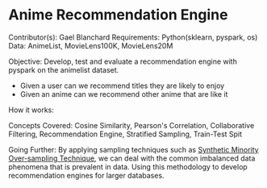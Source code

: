 # Anime Recommendation Engine

Contributor(s): Gael Blanchard
Requirements: Python(sklearn, pyspark, os)
Data: AnimeList, MovieLens100K, MovieLens20M

Objective:
Develop, test and evaluate a recommendation engine with pyspark on the animelist dataset.
- Given a user can we recommend titles they are likely to enjoy
- Given an anime can we recommend other anime that are like it

How it works:

Concepts Covered:
Cosine Similarity, Pearson's Correlation, Collaborative Filtering, Recommendation Engine, Stratified Sampling, Train-Test Spit

Going Further:
By applying sampling techniques such as [Synthetic Minority Over-sampling Technique](https://www.cs.cmu.edu/afs/cs/project/jair/pub/volume16/chawla02a-html/chawla2002.html), we can deal with the common imbalanced data phenomena that is prevalent in data.
Using this methodology to develop recommendation engines for larger databases.
